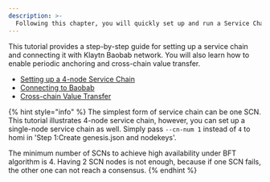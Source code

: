 ```yaml
---
description: >-
  Following this chapter, you will quickly set up and run a Service Chain, an independent blockchain connected to the Klaytn main chain.
---
```


This tutorial provides a step-by-step guide for setting up a service chain and connecting it with Klaytn Baobab network. You will also learn how to enable periodic anchoring and cross-chain value transfer.
- [Setting up a 4-node Service Chain](./4nodes-setup-guide.md)
- [Connecting to Baobab](./en-scn-connection.md)
- [Cross-chain Value Transfer](value-transfer.md)

{% hint style="info" %}
The simplest form of service chain can be one SCN. This tutorial illustrates 4-node service chain, however, you can set up a single-node service chain as well. Simply pass `--cn-num 1` instead of `4` to homi in 'Step 1:Create genesis.json and nodekeys'.

The minimum number of SCNs to achieve high availability under BFT algorithm is 4. Having 2 SCN nodes is not enough, because if one SCN fails, the other one can not reach a consensus.
{% endhint %}
